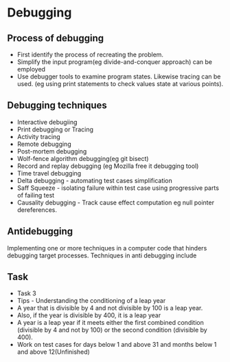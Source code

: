 # Debugging

## Process of debugging

* First identify the process of recreating the problem.
* Simplify the input program(eg divide-and-conquer approach) can be employed
* Use debugger tools to examine program states. Likewise tracing can be used. (eg using print statements to check values state at various points).

## Debugging techniques
* Interactive debugiing
* Print debugging or Tracing
* Activity tracing
* Remote debugging
* Post-mortem debugging
* Wolf-fence algorithm debugging(eg git bisect)
* Record and replay debugging (eg Mozilla free it debugging tool)
* Time travel debugging
* Delta debugging - automating test cases simplification
* Saff Squeeze - isolating failure within test case using progressive parts of failing test
* Causality debugging - Track cause effect computation eg null pointer dereferences.

## Antidebugging
Implementing one or more techniques in a computer code that hinders debugging target processes. Techniques in anti debugging include



## Task

* Task 3
* Tips - Understanding the conditioning of a leap year
* A year that is divisible by 4 and not divisible by 100 is a leap year.
* Also, if the year is divisible by 400, it is a leap year
* A year is a leap year if it meets either the first combined condition (divisible by 4 and not by 100) or the second condition (divisible by 400).
* Work on test cases for days below 1 and above 31 and months below 1 and above 12(Unfinished)
